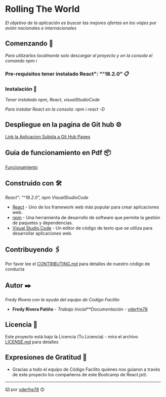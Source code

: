 # Rolling The World

_El objetivo de la aplicación es buscar las mejores 
ofertas en los viajes por avión nacionales e 
internacionales_

## Comenzando 🚀

_Para utilizarlos localmente solo descargar el proyecto y en la consola el comando npm i_




### Pre-requisitos tener instalado React": "^18.2.0" 📋




### Instalación 🔧

_Tener instalado npm, React,  visualStudioCode_


_Para instalar React en la consola: npm i react -D_


## Despliegue en la pagina de Git hub ⚙️
[Link la Aplicacion Subida a Git Hub Pages](https://yderfre78.github.io/rolling_app_world) 



## Guia de funcionamiento en Pdf 📦
[Funcionamiento](https://yderfre.xyz/assets/paral-react/Rolling-The-Wolrd.pdf) 



## Construido con 🛠️

_React": "^18.2.0", npm VisualStudioCode_

* [React](https://es.reactjs.org/) - Uno de los framework web más popular para crear aplicaciones web.
* [npm](https://www.npmjs.com/) - Una herramienta de desarrollo de software que permite la gestión de paquetes y dependencias.
* [Visual Studio Code](https://code.visualstudio.com/) - Un editor de código de texto que se utiliza para desarrollar aplicaciones web.

## Contribuyendo 🖇️

Por favor lee el [CONTRIBUTING.md](https://github.com/yderfre78/rolling_app_world) para detalles de nuestro código de conducta





## Autor ✒️

_Fredy Rivera con la ayuda del equipo de Codigo Facilito_

* **Fredy Rivera Patiño** - *Trabajo Inicial**Documentación* - [yderfre78](https://github.com/yderfre78/)


## Licencia 📄

Este proyecto está bajo la Licencia (Tu Licencia) - mira el archivo [LICENSE.md](LICENSE.md) para detalles

## Expresiones de Gratitud 🎁

* Gracias a todo el equipo de Código Facilito  quienes nos guiaron a través de este proyecto  los compañeros de este Bootcamp de React.js🤓.



---
⌨️  por [yderfre78](https://github.com/yderfre78/) 😊